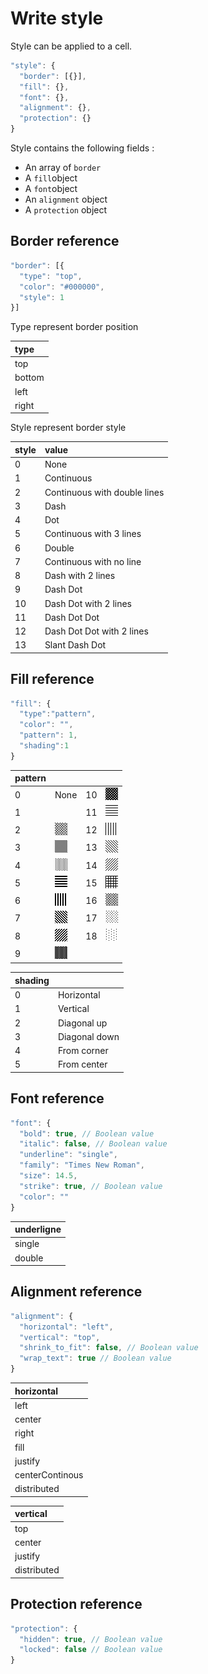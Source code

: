 # Write style

Style can be applied to a cell.

```javascript
"style": {
  "border": [{}],
  "fill": {},
  "font": {},
  "alignment": {},
  "protection": {}
}
```

Style contains the following fields :

* An array of `border`
* A `fill`object
* A `font`object
* An `alignment` object
* A `protection` object

## Border reference

```javascript
"border": [{
  "type": "top",
  "color": "#000000",
  "style": 1
}]
```

Type represent border position

| type |
| :--- |
| top |
| bottom |
| left |
| right |

Style represent border style

| style | value |
| :--- | :--- |
| 0 | None |
| 1 | Continuous |
| 2 | Continuous with double lines |
| 3 | Dash |
| 4 | Dot |
| 5 | Continuous with 3 lines |
| 6 | Double |
| 7 | Continuous with no line |
| 8 | Dash with 2 lines |
| 9 | Dash Dot |
| 10 | Dash Dot with 2 lines |
| 11 | Dash Dot Dot |
| 12 | Dash Dot Dot with 2 lines |
| 13 | Slant Dash Dot |

## Fill reference

```javascript
"fill": {
  "type":"pattern",
  "color": "",
  "pattern": 1,
  "shading":1
}
```

| pattern |  |  |  |
| :--- | :--- | :--- | :--- |
| 0 | None | 10 | ![pattern10](../../../.gitbook/assets/pattern_10.png) |
| 1 |  | 11 | ![pattern11](../../../.gitbook/assets/pattern_11.png) |
| 2 | ![pattern2](../../../.gitbook/assets/pattern_02.png) | 12 | ![pattern12](../../../.gitbook/assets/pattern_12.png) |
| 3 | ![pattern3](../../../.gitbook/assets/pattern_03.png) | 13 | ![pattern13](../../../.gitbook/assets/pattern_13.png) |
| 4 | ![pattern4](../../../.gitbook/assets/pattern_04.png) | 14 | ![pattern14](../../../.gitbook/assets/pattern_14.png) |
| 5 | ![pattern5](../../../.gitbook/assets/pattern_05.png) | 15 | ![pattern15](../../../.gitbook/assets/pattern_15.png) |
| 6 | ![pattern6](../../../.gitbook/assets/pattern_06.png) | 16 | ![pattern16](../../../.gitbook/assets/pattern_16.png) |
| 7 | ![pattern7](../../../.gitbook/assets/pattern_07.png) | 17 | ![pattern17](../../../.gitbook/assets/pattern_17.png) |
| 8 | ![pattern8](../../../.gitbook/assets/pattern_08.png) | 18 | ![pattern18](../../../.gitbook/assets/pattern_18.png) |
| 9 | ![pattern9](../../../.gitbook/assets/pattern_09.png) |  |  |

| shading |  |
| :--- | :--- |
| 0 | Horizontal |
| 1 | Vertical |
| 2 | Diagonal up |
| 3 | Diagonal down |
| 4 | From corner |
| 5 | From center |

## Font reference

```javascript
"font": {
  "bold": true, // Boolean value
  "italic": false, // Boolean value
  "underline": "single",
  "family": "Times New Roman",
  "size": 14.5,
  "strike": true, // Boolean value
  "color": ""
}
```

| underligne |
| :--- |
| single |
| double |

## Alignment reference

```javascript
"alignment": {
  "horizontal": "left",
  "vertical": "top",
  "shrink_to_fit": false, // Boolean value
  "wrap_text": true // Boolean value
}
```

| horizontal |
| :--- |
| left |
| center |
| right |
| fill |
| justify |
| centerContinous |
| distributed |

| vertical |
| :--- |
| top |
| center |
| justify |
| distributed |

## Protection reference

```javascript
"protection": {
  "hidden": true, // Boolean value
  "locked": false // Boolean value
}
```

